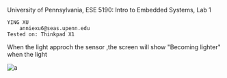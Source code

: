 University of Pennsylvania, ESE 5190: Intro to Embedded Systems, Lab 1

    YING XU
        anniexu6@seas.upenn.edu
    Tested on: Thinkpad X1

When the light approch the sensor ,the screen will show "Becoming lighter"
when the light 

![a](https://github.com/real-YingXu/ese5190-2022-lab1-firefly/blob/main/IMG_9156.JPG?raw=true)
